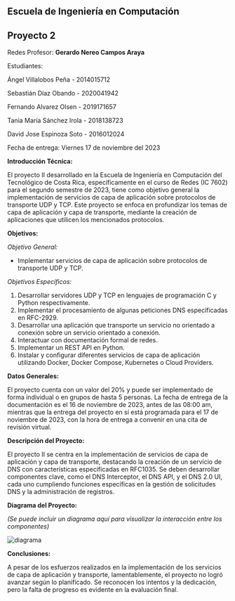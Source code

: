 ## Escuela de Ingeniería en Computación

## Proyecto 2

Redes
Profesor: **Gerardo Nereo Campos Araya**

Estudiantes:

Ángel Villalobos Peña - 2014015712

Sebastián Díaz Obando - 2020041942

Fernando Alvarez Olsen - 2019171657

Tania María Sánchez Irola - 2018138723

David Jose Espinoza Soto - 2016012024

Fecha de entrega: Viernes 17 de noviembre del 2023

**Introducción Técnica:**

El proyecto II desarrollado en la Escuela de Ingeniería en Computación del Tecnológico de Costa Rica, específicamente en el curso de Redes (IC 7602) para el segundo semestre de 2023, tiene como objetivo general la implementación de servicios de capa de aplicación sobre protocolos de transporte UDP y TCP. Este proyecto se enfoca en profundizar los temas de capa de aplicación y capa de transporte, mediante la creación de aplicaciones que utilicen los mencionados protocolos.

**Objetivos:**

*Objetivo General:*

- Implementar servicios de capa de aplicación sobre protocolos de transporte UDP y TCP.

*Objetivos Específicos:*

1. Desarrollar servidores UDP y TCP en lenguajes de programación C y Python respectivamente.
2. Implementar el procesamiento de algunas peticiones DNS especificadas en RFC-2929.
3. Desarrollar una aplicación que transporte un servicio no orientado a conexión sobre un servicio orientado a conexión.
4. Interactuar con documentación formal de redes.
5. Implementar un REST API en Python.
6. Instalar y configurar diferentes servicios de capa de aplicación utilizando Docker, Docker Compose, Kubernetes o Cloud Providers.

**Datos Generales:**

El proyecto cuenta con un valor del 20% y puede ser implementado de forma individual o en grupos de hasta 5 personas. La fecha de entrega de la documentación es el 16 de noviembre de 2023, antes de las 08:00 am, mientras que la entrega del proyecto en sí está programada para el 17 de noviembre de 2023, con la hora de entrega a convenir en una cita de revisión virtual.

**Descripción del Proyecto:**

El proyecto II se centra en la implementación de servicios de capa de aplicación y capa de transporte, destacando la creación de un servicio de DNS con características especificadas en RFC1035. Se deben desarrollar componentes clave, como el DNS Interceptor, el DNS API, y el DNS 2.0 UI, cada uno cumpliendo funciones específicas en la gestión de solicitudes DNS y la administración de registros.

**Diagrama del Proyecto:**

*(Se puede incluir un diagrama aquí para visualizar la interacción entre los componentes)*

![diagrama](C:\Users\david\OneDrive\Escritorio\2023-02-2016012024-IC7602v2\Proyecto2\diagrama.jpg)

**Conclusiones:**

A pesar de los esfuerzos realizados en la implementación de los servicios de capa de aplicación y transporte, lamentablemente, el proyecto no logró avanzar según lo planificado. Se reconocen los intentos y la dedicación, pero la falta de progreso es evidente en la evaluación final.